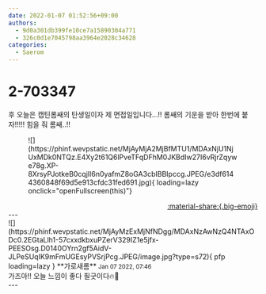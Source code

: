 ```yaml
---
date: 2022-01-07 01:52:56+09:00
authors:
  - 9d0a301db399fe10ce7a15890304a771
  - 326c0d1e7045798aa3964e2028c34628
categories:
  - Saerom
---
```


# 2-703347

<div class="post-container" markdown="1">
<div class="content-container md-sidebar__scrollwrap" markdown="1">

후 오늘은 캡틴롬쌔의 탄생일이자 제 면접일입니다...!! 롬쌔의 기운을 받아 한번에 붙자!!!!! 힘을 줘 롬쌔..!!
<figure markdown="1">
![](https://phinf.wevpstatic.net/MjAyMjA2MjBfMTU1/MDAxNjU1NjUxMDk0NTQz.E4Xy2t61Q6lPveTFqDFhM0JKBdIw27I6vRjrZqywe78g.XP-8XrsyPJotkeB0cqjIl6n0yafmZ8oGA3cbIBBIpccg.JPEG/e3df6144360848f69d5e913cfdc31fed691.jpg){ loading=lazy onclick="openFullscreen(this)"}
</figure>


</div>
</div>

<div style="text-align: right;" markdown="1">
<a href="https://weverse.io/fromis9/fanpost/2-703347" style="text-align: right;">:material-share:{.big-emoji}</a>
</div>
---

<div class="comments-container md-sidebar__scrollwrap" markdown="1">
<div class="comment" markdown="1">
<div class='id-container' markdown="1">
![](https://phinf.wevpstatic.net/MjAyMzExMjNfNDgg/MDAxNzAwNzQ4NTAxODc0.2EGtaLlh1-57cxxdkbxuPZerV329IZ1e5jfx-PEESOsg.D0140OYrn2gf5AidV-JLPeSUqIK9mFmUGEsyPVSrjPcg.JPEG/image.jpg?type=s72){ pfp loading=lazy }
**<span class="artist">가로새롬</span>** <small>Jan 07 2022, 07:46</small><br>
</div>
<div class='comment-body' markdown="1">
가즈아!! 오늘 느낌이 좋다 필굿이다🔥💐
</div>
</div>
</div>
---
